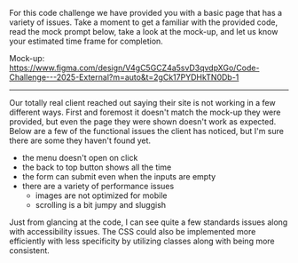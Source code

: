 For this code challenge we have provided you with a basic page that has a variety of issues. Take a moment to get a familiar with the provided code, read the mock prompt below, take a look at the mock-up, and let us know your estimated time frame for completion.

Mock-up: https://www.figma.com/design/V4gC5GCZ4a5svD3qvdpXGo/Code-Challenge---2025-External?m=auto&t=2gCk17PYDHkTN0Db-1

------

Our totally real client reached out saying their site is not working in a few different ways. First and foremost it doesn't match the mock-up they were provided, but even the page they were shown doesn't work as expected. Below are a few of the functional issues the client has noticed, but I'm sure there are some they haven't found yet.

- the menu doesn't open on click
- the back to top button shows all the time
- the form can submit even when the inputs are empty
- there are a variety of performance issues
	- images are not optimized for mobile
	- scrolling is a bit jumpy and sluggish

Just from glancing at the code, I can see quite a few standards issues along with accessibility issues. The CSS could also be implemented more efficiently with less specificity by utilizing classes along with being more consistent.